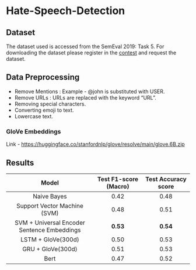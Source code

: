 # Hate-Speech-Detection

## Dataset
The dataset used is accessed from the SemEval 2019: Task 5. 
For downloading the dataset please register in the [contest](https://competitions.codalab.org/competitions/19935) and request the dataset.

## Data Preprocessing
* Remove Mentions : Example - @john is substituted with USER.
* Remove URLs : URLs are replaced with the keyword “URL”.
* Removing special characters.
* Converting emoji to text.
* Lowercase text.

### GloVe Embeddings
Link - https://huggingface.co/stanfordnlp/glove/resolve/main/glove.6B.zip


## Results

|                         Model                        |     Test F1-score (Macro)    |     Test Accuracy score    |
|:----------------------------------------------------:|:----------------------------:|:--------------------------:|
|                      Naive Bayes                     |              0.42            |             0.48           |
|             Support Vector   Machine (SVM)           |              0.48            |             0.51           |
|     SVM + Universal   Encoder Sentence Embeddings    |          **0.53**            |             **0.54**           |
|                   LSTM + GloVe(300d)                 |              0.50            |             0.53           |
|                   GRU + GloVe(300d)                  |              0.51            |             0.53           |
|                          Bert                        |              0.47            |             0.52           |
